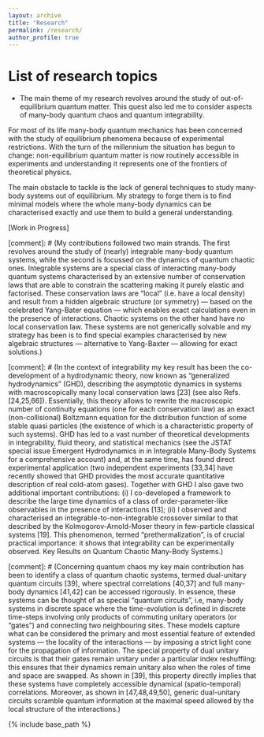 ```yaml
---
layout: archive
title: "Research"
permalink: /research/
author_profile: true
---
```


List of research topics
======


* The main theme of my research revolves around the study of out-of-equilibrium quantum matter. This quest also led me to consider aspects of many-body quantum chaos and quantum integrability.
  
For most of its life many-body quantum mechanics has been concerned with the study of equilibrium phenomena because of experimental restrictions. With the turn of the millennium the situation has begun to change: non-equilibrium quantum matter is now routinely accessible in experiments and understanding it represents one of the frontiers of theoretical physics.   

The main obstacle to tackle is the lack of general techniques to study many-body systems out of equilibrium. My strategy to forge them is to find minimal models where the whole many-body dynamics can be characterised exactly and use them to build a general understanding. 

[Work in Progress]

[comment]: # (My contributions followed two main strands. The first revolves around the study of (nearly) integrable many-body quantum systems, while the second is focussed on the dynamics of quantum chaotic ones. Integrable systems are a special class of interacting many-body quantum systems characterised by an extensive number of conservation laws that are able to constrain the scattering making it purely elastic and factorised. These conservation laws are “local” (i.e. have a local density) and result from a hidden algebraic structure (or symmetry) — based on the celebrated Yang-Bater equation — which enables exact calculations even in the presence of interactions. Chaotic systems on the other hand have no local conservation law. These systems are not generically solvable and my strategy has been is to find special examples characterised by new algebraic structures — alternative to Yang-Baxter — allowing for exact solutions.)


[comment]: # (In the context of integrability my key result has been the co-development of a hydrodynamic theory, now known as “generalized hydrodynamics” (GHD), describing the asymptotic dynamics in systems with macroscopically many local conservation laws [23] (see also Refs. [24,25,66]). Essentially, this theory allows to rewrite the macroscopic number of continuity equations (one for each conservation law) as an exact (non-collisional) Boltzmann equation for the distribution function of some stable quasi particles (the existence of which is a characteristic property of such systems). GHD has led to a vast number of theoretical developments in integrability, fluid theory, and statistical mechanics (see the JSTAT special issue Emergent Hydrodynamics in in Integrable Many-Body Systems for a comprehensive account) and, at the same time, has found direct experimental application (two independent experiments [33,34] have recently showed that GHD provides the most accurate quantitative description of real cold-atom gases). Together with GHD I also gave two additional important contributions: (i) I co-developed a framework to describe the large time dynamics of a class of order-parameter-like observables in the presence of interactions [13]; (ii) I observed and characterised an integrable-to-non-integrable crossover similar to that described by the Kolmogorov-Arnold-Moser theory in few-particle classical systems [19]. This phenomenon, termed “prethermalization”, is of crucial practical importance: it shows that integrability can be experimentally observed. Key Results on Quantum Chaotic Many-Body Systems.) 


[comment]: # (Concerning quantum chaos my key main contribution has been to identify a class of quantum chaotic systems, termed dual-unitary quantum circuits [39], where spectral correlations [40,37] and full many-body dynamics [41,42] can be accessed rigorously. In essence, these systems can be thought of as special “quantum circuits”, i.e, many-body systems in discrete space where the time-evolution is defined in discrete time-steps involving only products of commuting unitary operators (or “gates”) and connecting two neighbouring sites. These models capture what can be considered the primary and most essential feature of extended systems — the locality of the interactions — by imposing a strict light cone for the propagation of information. The special property of dual unitary circuits is that their gates remain unitary under a particular index reshuffling: this ensures that their dynamics remain unitary also when the roles of time and space are swapped. As shown in [39], this property directly implies that these systems have completely accessible dynamical (spatio-temporal) correlations. Moreover, as shown in [47,48,49,50], generic dual-unitary circuits scramble quantum information at the maximal speed allowed by the local structure of the interactions.)


{% include base_path %}
